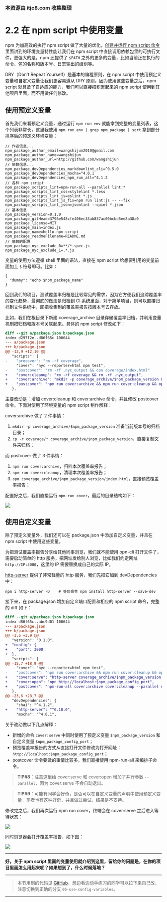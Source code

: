 ### 本资源由 itjc8.com 收集整理
# 2.2 在 npm script 中使用变量

npm 为加高效的执行 npm script 做了大量的优化，[创建并运行 npm script 命令](https://juejin.im/book/5a1212bc51882531ea64df07/section/5a1213d4f265da4335625b4a) 里面讲到的环境变量特性能让我们在 npm script 中直接调用依赖包里的可执行文件，更强大的是，npm 还提供了 `$PATH` 之外的更多的变量，比如当前正在执行的命令、包的名称和版本号、日志输出的级别等。

DRY（Don't Repeat Yourself）是基本的编程原则，在 npm script 中使用预定义变量和自定义变量让我们更容易遵从 DRY 原则，因为使用这些变量之后，npm script 就具备了自适应的能力，我们可以直接把积累起来的 npm script 使用到其他项目里面，而不用做任何修改。

## 使用预定义变量

首先我们来看预定义变量，通过运行 `npm run env` 就能拿到完整的变量列表，这个列表非常长，这里我使用 `npm run env | grep npm_package | sort` 拿到部分排序后的预定义环境变量：

```shell
// 作者信息...
npm_package_author_email=wangshijun2010@gmail.com
npm_package_author_name=wangshijun
npm_package_author_url=http://github.com/wangshijun
// 依赖信息...
npm_package_devDependencies_markdownlint_cli=^0.5.0
npm_package_devDependencies_mocha=^4.0.1
npm_package_devDependencies_npm_run_all=^4.1.2
// 各种 npm script
npm_package_scripts_lint=npm-run-all --parallel lint:*
npm_package_scripts_lint_css=stylelint *.less
npm_package_scripts_lint_js=eslint *.js
npm_package_scripts_lint_js_fix=npm run lint:js -- --fix
npm_package_scripts_lint_json=jsonlint --quiet *.json
// 基本信息
npm_package_version=0.1.0
npm_package_gitHead=3796e548cfe406ec33ab837ac00bcbd6ee8a38a0
npm_package_license=MIT
npm_package_main=index.js
npm_package_name=hello-npm-script
npm_package_readmeFilename=README.md
// 依赖的配置
npm_package_nyc_exclude_0=**/*.spec.js
npm_package_nyc_exclude_1=.*.js
```

变量的使用方法遵循 shell 里面的语法，直接在 npm script 给想要引用的变量前面加上 `$` 符号即可。比如：

```shell
{
  "dummy": "echo $npm_package_name"
}
```

回到我们的项目，测试覆盖率归档是比较常见的需求，因为它方便我们追踪覆盖率的变化趋势，最彻底的做法是归档到 CI 系统里面，对于简单项目，则可以直接归档到文件系统中，即把收集到的覆盖率报告按版本号去存放。

比如，我们在根目录下新建 coverage_archive 目录存储覆盖率归档，并利用变量机制把归档和版本号关联起来。具体的 npm script 修改如下：

```patch
diff --git a/package.json b/package.json
index d297f2e..d86f65c 100644
--- a/package.json
+++ b/package.json
@@ -12,9 +12,10 @@
   "scripts": {
-    "precover": "rm -rf coverage",
     "cover": "nyc --reporter=html npm test",
-    "postcover": "rm -rf .nyc_output && opn coverage/index.html"
+    "cover:cleanup": "rm -rf coverage && rm -rf .nyc_output",
+    "cover:archive": "mkdir -p coverage_archive/$npm_package_version && cp -r coverage/* coverage_archive/$npm_package_version",
+    "postcover": "npm run cover:archive && npm run cover:cleanup && opn coverage_archive/$npm_package_version/index.html"
   },
```

主要改动是：增加 cover:cleanup 和 cover:archive 命令，并且修改 postcover 命令。下面对使用了环境变量的 npm script 稍作解释：

cover:archive 做了 2 件事情：

1. `mkdir -p coverage_archive/$npm_package_version` 准备当前版本号的归档目录；
1. `cp -r coverage/* coverage_archive/$npm_package_version`，直接复制文件来归档；

而 postcover 做了 3 件事情：

1. `npm run cover:archive`，归档本次覆盖率报告；
1. `npm run cover:cleanup`，清理本次覆盖率报告；
1. `opn coverage_archive/$npm_package_version/index.html`，直接预览覆盖率报告；

配置好之后，我们直接运行 `npm run cover`，最后的目录结构如下：

![](https://user-gold-cdn.xitu.io/2017/12/1/1600f6b21ec7b5f9?w=1820&h=878&f=png&s=253518)

## 使用自定义变量

除了预定义变量外，我们还可以在 package.json 中添加自定义变量，并且在 npm script 中使用这些变量。

为把测试覆盖率报告分享给其他同事浏览，我们就不能使用 opn-cli 打开文件了，需要启动简单的 http 服务，把网址发给别人浏览，比如我们约定网址 `http://IP:3000`，这里的 IP 需要替换成自己的实际 IP。

[http-server](https://www.npmjs.com/package/http-server) 提供了非常轻量的 http 服务，我们先把它加到 devDependencies 中：

```shell
npm i http-server -D    # 等价命令 npm install http-server --save-dev
```

接下来，在 package.json 增加自定义端口配置和相应的 npm script 命令，完整的 diff 如下：

```patch
diff --git a/package.json b/package.json
index d86f65c..abc9d01 100644
--- a/package.json
+++ b/package.json
@@ -3,6 +3,9 @@
   "version": "0.1.0",
+  "config": {
+    "port": 3000
+  },
   "scripts": {
@@ -15,7 +18,9 @@
     "cover": "nyc --reporter=html npm test",
-    "postcover": "npm run cover:archive && npm run cover:cleanup && opn coverage_archive/$npm_package_version/index.html"
+    "cover:serve": "http-server coverage_archive/$npm_package_version -p $npm_package_config_port",
+    "cover:open": "opn http://localhost:$npm_package_config_port",
+    "postcover": "npm-run-all cover:archive cover:cleanup --parallel cover:serve cover:open"
   },
@@ -23,6 +28,7 @@
   "devDependencies": {
     "chai": "^4.1.2",
+    "http-server": "^0.10.0",
     "mocha": "^4.0.1",
```

关于改动做以下几点解释：

* 新增的命令 `cover:serve` 中同时使用了预定义变量 `$npm_package_version` 和自定义变量 `$npm_package_config_port`；
* 预览覆盖率报告的方式从直接打开文件修改为打开网址： `http://localhost:$npm_package_config_port`；
* postcover 命令要做的事情比较多，我们直接使用 npm-run-all 来编排子命令。

> **TIP#8**：注意这里给 cover:serve 和 cover:open 增加了并行参数 `--parallel`，因为 cover:serve 不会自动退出。

> **TIP#9**：可能有同学会好奇，是否可以在自定义变量的声明中使用预定义变量，笔者也有这种好奇，并且做过尝试，结果是不支持。

修改完之后，我们再次运行 npm run cover，终端会在 cover:serve 之后进入等待状态：

![](https://user-gold-cdn.xitu.io/2017/12/1/1600f6b886e6e423?w=1280&h=968&f=png&s=228450)

同时浏览器会打开覆盖率报告，如下图：

![](https://user-gold-cdn.xitu.io/2017/12/1/1600f6bb0e572ee4?w=976&h=554&f=png&s=70116)

----------------------------

**好，关于 npm script 里面的变量使用就介绍到这里，留给你的问题是，在你的项目里面怎么用起来呢？如果想到了，什么时候落地？**

----------------------------
> 本节用到的代码见 [GitHub](https://github.com/wangshijun/automated-workflow-with-npm-script/tree/05-use-config-variables)，想边看边动手练习的同学可以拉下来自己改，注意切换到正确的分支 `05-use-config-variables`。

----------------------------
